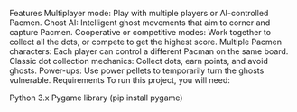 Features
Multiplayer mode: Play with multiple players or AI-controlled Pacmen.
Ghost AI: Intelligent ghost movements that aim to corner and capture Pacmen.
Cooperative or competitive modes: Work together to collect all the dots, or compete to get the highest score.
Multiple Pacmen characters: Each player can control a different Pacman on the same board.
Classic dot collection mechanics: Collect dots, earn points, and avoid ghosts.
Power-ups: Use power pellets to temporarily turn the ghosts vulnerable.
Requirements
To run this project, you will need:

Python 3.x
Pygame library (pip install pygame)
